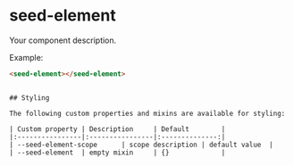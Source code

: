 # seed-element

Your component description.

Example:
```html
<seed-element></seed-element>
```

```

## Styling

The following custom properties and mixins are available for styling:

| Custom property | Description     | Default        |
|:----------------|:----------------|:--------------:|
| --seed-element-scope      | scope description | default value  |
| --seed-element  | empty mixin     | {}             |
